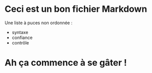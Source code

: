 # Ceci est un bon fichier Markdown

Une liste à puces non ordonnée :

- syntaxe
- confiance
- contrôle

# Ah ça commence à se gâter !
